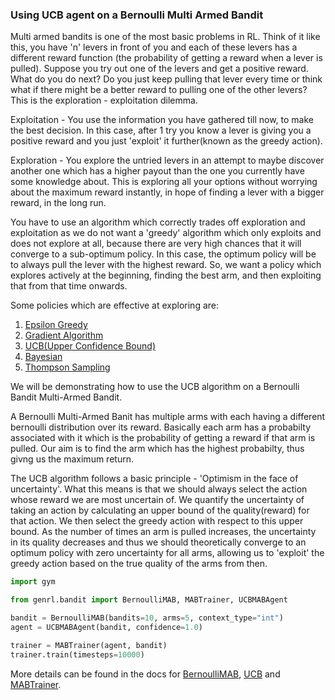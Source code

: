 ### Using UCB agent on a Bernoulli Multi Armed Bandit

Multi armed bandits is one of the most basic problems in RL. Think of it like this, you have 'n' levers in front of you and each of these levers has a different reward function (the probability of getting a reward when a lever is pulled). Suppose you try out one of the levers and get a positive reward. What do you do next? Do you just keep pulling that lever every time or think what if there might be a better reward to pulling one of the other levers? This is the exploration - exploitation dilemma.

Exploitation - You use the information you have gathered till now, to make the best decision. In this case, after 1 try you know a lever is giving you a positive reward and you just 'exploit' it further(known as the greedy action).

Exploration - You explore the untried levers in an attempt to maybe discover another one which has a higher payout than the one you currently have some knowledge about. This is exploring all your options without worrying about the maximum reward instantly, in hope of finding a lever with a bigger reward, in the long run.

You have to use an algorithm which correctly trades off exploration and exploitation as we do not want a 'greedy' algorithm which only exploits and does not explore at all, because there are very high chances that it will converge to a sub-optimum policy. In this case, the optimum policy will be to always pull the lever with the highest reward. So, we want a policy which explores actively at the beginning, finding the best arm, and then exploiting that from that time onwards.

Some policies which are effective at exploring are: 
1. [Epsilon Greedy](https://genrl.readthedocs.io/en/latest/api/bandit/genrl.bandit.agents.mab_agents.html#module-genrl.bandit.agents.mab_agents.epsgreedy)
2. [Gradient Algorithm](https://genrl.readthedocs.io/en/latest/api/bandit/genrl.bandit.agents.mab_agents.html#module-genrl.bandit.agents.mab_agents.gradient)
3. [UCB(Upper Confidence Bound)](https://genrl.readthedocs.io/en/latest/api/bandit/genrl.bandit.agents.mab_agents.html#module-genrl.bandit.agents.mab_agents.ucb)
4. [Bayesian](https://genrl.readthedocs.io/en/latest/api/bandit/genrl.bandit.agents.mab_agents.html#module-genrl.bandit.agents.mab_agents.bayesian)
5. [Thompson Sampling](https://genrl.readthedocs.io/en/latest/api/bandit/genrl.bandit.agents.mab_agents.html#module-genrl.bandit.agents.mab_agents.thompson)

We will be demonstrating how to use the UCB algorithm on a Bernoulli Bandit Multi-Armed Bandit.

A Bernoulli Multi-Armed Banit has multiple arms with each having a different bernoulli distribution over its reward. Basically each arm has a probabilty associated with it which is the probability of getting a reward if that arm is pulled. Our aim is to find the arm which has the highest probabilty, thus givng us the maximum return.

The UCB algorithm follows a basic principle - 'Optimism in the face of uncertainty'. What this means is that we should always select the action whose reward we are most uncertain of. We quantify the uncertainty of taking an action by calculating an upper bound of the quality(reward) for that action. We then select the greedy action with respect to this upper bound. As the number of times an arm is pulled increases, the uncertainty in its quality decreases and thus we should theoretically converge to an optimum policy with zero uncertainty for all arms, allowing us to 'exploit' the greedy action based on the true quality of the arms from then.

```python
import gym

from genrl.bandit import BernoulliMAB, MABTrainer, UCBMABAgent

bandit = BernoulliMAB(bandits=10, arms=5, context_type="int")
agent = UCBMABAgent(bandit, confidence=1.0)

trainer = MABTrainer(agent, bandit)
trainer.train(timesteps=10000)
```

More details can be found in the docs for [BernoulliMAB](https://genrl.readthedocs.io/en/latest/api/bandit/genrl.bandit.bandits.multi_armed_bandits.html#genrl.bandit.bandits.multi_armed_bandits.bernoulli_mab.BernoulliMAB), [UCB](https://genrl.readthedocs.io/en/latest/api/bandit/genrl.bandit.agents.mab_agents.html#module-genrl.bandit.agents.mab_agents.ucb) and [MABTrainer](https://genrl.readthedocs.io/en/latest/api/common/bandit.html#module-genrl.bandit.trainer).
